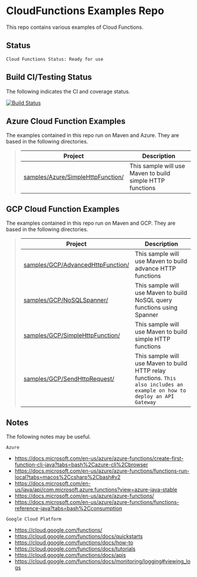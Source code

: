 CloudFunctions Examples Repo
============================

This repo contains various examples of Cloud Functions.

Status
------
````
Cloud Functions Status: Ready for use
````
Build CI/Testing Status
-----------------------
The following indicates the CI and coverage status.

[![Build Status](https://travis-ci.org/tpayne/CloudFunctions.svg?branch=main)](https://travis-ci.org/tpayne/CloudFunctions)

Azure Cloud Function Examples
-----------------------------
The examples contained in this repo run on Maven and Azure. They are based in the following directories.

>| Project | Description | 
>| ------- | ----------- |
>| [samples/Azure/SimpleHttpFunction/](https://github.com/tpayne/CloudFunctions/tree/main/Azure/samples/SimpleHttpFunction) | This sample will use Maven to build simple HTTP functions |

GCP Cloud Function Examples
---------------------------
The examples contained in this repo run on Maven and GCP. They are based in the following directories.

>| Project | Description | 
>| ------- | ----------- |
>| [samples/GCP/AdvancedHttpFunction/](https://github.com/tpayne/CloudFunctions/tree/main/GCP/samples/AdvancedHttpFunction) | This sample will use Maven to build advance HTTP functions |
>| [samples/GCP/NoSQLSpanner/](https://github.com/tpayne/CloudFunctions/tree/main/GCP/samples/NoSQLSpanner) | This sample will use Maven to build NoSQL query functions using Spanner |
>| [samples/GCP/SimpleHttpFunction/](https://github.com/tpayne/CloudFunctions/tree/main/GCP/samples/SimpleHttpFunction) | This sample will use Maven to build simple HTTP functions |
>| [samples/GCP/SendHttpRequest/](https://github.com/tpayne/CloudFunctions/tree/main/GCP/samples/SendHttpRequest) | This sample will use Maven to build HTTP relay functions. `This also includes an example on how to deploy an API Gateway` |

Notes
-----
The following notes may be useful.

`Azure`
- https://docs.microsoft.com/en-us/azure/azure-functions/create-first-function-cli-java?tabs=bash%2Cazure-cli%2Cbrowser
- https://docs.microsoft.com/en-us/azure/azure-functions/functions-run-local?tabs=macos%2Ccsharp%2Cbash#v2
- https://docs.microsoft.com/en-us/java/api/com.microsoft.azure.functions?view=azure-java-stable
- https://docs.microsoft.com/en-us/azure/azure-functions/
- https://docs.microsoft.com/en-us/azure/azure-functions/functions-reference-java?tabs=bash%2Cconsumption

`Google Cloud Platform`
- https://cloud.google.com/functions/
- https://cloud.google.com/functions/docs/quickstarts
- https://cloud.google.com/functions/docs/how-to
- https://cloud.google.com/functions/docs/tutorials
- https://cloud.google.com/functions/docs/apis
- https://cloud.google.com/functions/docs/monitoring/logging#viewing_logs
